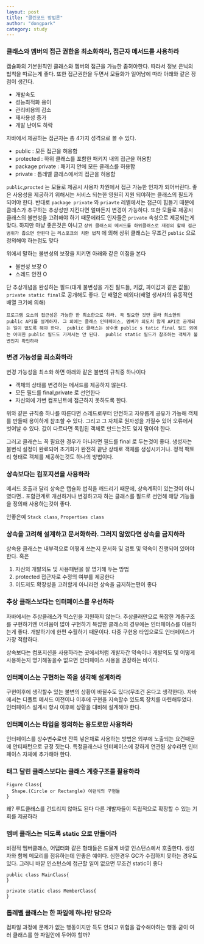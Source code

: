 ```yaml
---
layout: post
title: "클린코드 방법론"
author: "dongpark"
category: study
---
```


### 클래스와 멤버의 접근 권한을 최소화하라, 접근자 메서드를 사용하라
캡슐화의 기본원칙인 클래스와 멤버의 접근을 가능한 좁혀야한다. 따라서 정보 은닉의 법칙을 따르는게 좋다. 또한 접근권한을 두면서 모듈화가 일어남에 따라 아래와 같은 장점이 생긴다.
- 개발속도
- 성능최적화 용이
- 관리비용의 감소
- 재사용성 증가
- 개발 난이도 하락

자바에서 제공하는 접근자는 총 4가지 성격으로 볼 수 있다. 
- public : 모든 접근을 허용함
- protected : 하위 클래스를 포함한 패키지 내의 접근을 허용함
- package private : 패키지 안에 모든 클래스를 허용함
- private : 톱레벨 클래스에서의 접근을 허용함

`public`,`procted` 는 모듈로 제공시 사용자 차원에서 접근 가능한 인자가 되어버린다. 좋은 사용성을 제공하기 위해서는 서비스 되는한 영원히 지원 되야하는 클래스의 필드가 되어야 한다.
반대로 `package private` 와 `priavte` 레벨에서는 접근이 힘들기 때문에 클래스가 추구하는 추상성만 지킨다면 얼마든지 변경이 가능하다.
또한 모듈로 제공시 클래스의 불변성을 고려해야 하기 때문에라도 인자들은 `private` 속성으로 제공되는게 맞다.
하지만 마냥 좋은것은 아니고 `상위 클래스의 메서드를 하위클래스로 재정의 할때 접근범위가 좁으면 안된다` 는 `리스포크의 치환 법칙` 에 의해 상위 클래스는 무조건 `public` 으로 정의해야 하는점도 맞다

위에서 말하는 불변성의 보장을 지키면 아래와 같은 이점을 본다
- 불변성 보장 O
- 스레드 안전 O

단 추상개념을 완성하는 필드(대게 불변성을 가진 필드들, 키값, 파이값과 같은 값들) `private static final`로 공개해도 좋다. 단 배열은 예외다(배열 생서자의 유동적인 배열 크기에 의해)  

`프로그램 요소의 접근성은 가능한 한 최소한으로 하라. 꼭 필요한 것만 골라 최소한의 public API를 설계하자.
그 외에는 클래스 인터페이스, 멤버가 의도치 않게 API로 공개되는 일이 없도록 해야 한다. 
public 클래스는 상수용 public s tatic final 필드 외에는 어떠한 public 필드도 가져서는 안 된다. 
public static 필드가 참조하는 객체가 불변인지 확인하라`

### 변경 가능성을 최소화하라
변경 가능성을 최소화 하면 아래와 같은 불변의 규칙중 하나이다
- 객체의 상태를 변경하는 메서드를 제공하지 않는다.
- 모든 필드를 final,private 로 선언한다
- 자신외에 가변 컴포넌트에 접근하지 못하도록 한다.

위와 같은 규칙중 하나를 따른다면 스레드로부터 안전하고 자유롭게 공유가 가능해 객체를 만들때 용이하게 참조할 수 있다.
그리고 그 자체로 원자성을 가질수 있어 오류에서 벗어날 수 있다.
값이 다르다면 독립된 객체로 만드는것도 잊지 말아야 한다.

그러고 클래슨느 꼭 필요한 경우가 아니라면 필드를 final 로 두는것이 좋다. 생성자는 불변식 설정이 완료되어 초기화가 완전히 끝난 상태로 객체를 생성시키거나.
정적 팩토리 형태로 객체를 제공하는것도 하나의 방법이다.

### 상속보다는 컴포지션을 사용하라
메서드 호출과 달리 상속은 캡슐화 법칙을 깨드리기 때문에, 상속계획이 있는것이 아니였다면..
포함관계로 개선하거나 변경하고자 하는 클래스를 필드로 선언해 해당 기능들을 정의해 사용하는것이 좋다.

안좋은예 `Stack class`, `Properties class`

### 상속을 고려해 설계하고 문서화하라. 그러지 않았다면 상속을 금지하라
상속용 클래스는 내부적으로 어떻게 쓰는지 문서화 및 검토 및 약속이 진행되어 있어야 한다. 혹은
1. 자신의 개발의도 및 사용패턴을 잘 명기해 두는 방법
2. protected 접근자로 수정의 여부를 제공한다
3. 이도저도 확장성을 고려할게 아니라면 상속을 금지하는편이 좋다

### 추상 클래스보다는 인터페이스를 우선하라
자바에서는 추상클래스가 믹스인을 지원하지 않는다. 
추상클래만으로 복잡한 계층구조를 구현하기엔 어려움이 많아 구현하기 복잡한 클래스의 경우에는 인터페이스를 이용하는게 좋다. 개발하기에 한편 수월하기 때문이다.
다중 구현용 타입으로도 인터페이스가 가장 적합하다.

상속보다는 컴포지션을 사용하라는 곳에서처럼 개발자간 약속이나 개발의도 및 어떻게 사용하는지 명기해놓을수 없으면 인터페이스 사용을 권장하는 바이다.

### 인터페이스는 구현하는 쪽을 생각해 설계하라 
구현이후에 생각할수 있는 불변의 상황이 바뀔수도 있다(무조건 온다고 생각한다). 자바에서는 디폴트 메서드 이전이나 이후에 구현을 지속할수 있도록 장치를 마련해두었다.
인터페이스 설계시 항시 이후에 상황을 대비해 설계해야 한다.

### 인터페이스는 타입을 정의하는 용도로만 사용하라
인터페이스를 상수변수로만 잔뜩 넣은채로 사용하는 방법은 외부에 노출되는 요건때문에 안티패턴으로 규정 짓는다.
특정클래스나 인터페이스에 강하게 연관된 상수라면 인터페이스 자체에 추가해야 한다.

### 태그 달린 클래스보다는 클래스 계층구조를 활용하라
```
Figure Class{
  Shape.(Circle or Rectangle) 이런식의 구현들 
}
```
왜? 루트클래스를 건드리지 않아도 된다 다른 개발자들이 독립적으로 확장할 수 있는 기회를 제공하라

### 멤버 클래스는 되도록 static 으로 만들어라
비정적 멤버클래스, 어댑터화 같은 형태들은 드물게 바깥 인스턴스에서 호출한다. 생성자와 함께 메모리를 점유하는데 안좋은 예이다. 
심한경우 GC가 수집하지 못하는 경우도 있다.
그러니 바깥 인스턴스에 접근할 일이 없으면 무조건 static이 좋다
```
public class MainClass{
}

private static class MemberClass{
}
```

### 톱레벨 클래스는 한 파일에 하나만 담으라
컴파일 과정에 문제가 없는 행동이지만 득도 안되고 위험을 감수해야하는 행동 굳이 여러 클래스를 한 파일안에 두어야 할까?
